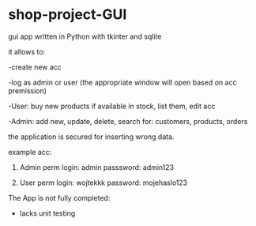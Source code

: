 # shop-project-GUI
gui app written in Python with tkinter and sqlite

it allows to:

-create new acc

-log as admin or user (the appropriate window will open based on acc premission)

-User: buy new products if available in stock, list them, edit acc

-Admin: add new, update, delete, search for: customers, products, orders

the application is secured for inserting wrong data.



example acc:

1. Admin perm
login: admin
passsword: admin123

2. User perm
login: wojtekkk
password: mojehaslo123


The App is not fully completed:
- lacks unit testing 
